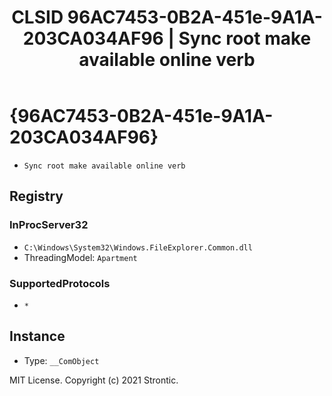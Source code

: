﻿---
title: "CLSID 96AC7453-0B2A-451e-9A1A-203CA034AF96 | Sync root make available online verb"
excerpt: What is COM-Object CLSID 96AC7453-0B2A-451e-9A1A-203CA034AF96?
---

# {96AC7453-0B2A-451e-9A1A-203CA034AF96}

* `Sync root make available online verb`

## Registry


### InProcServer32

* `C:\Windows\System32\Windows.FileExplorer.Common.dll`
* ThreadingModel: `Apartment`

### SupportedProtocols

* `*`

## Instance

* Type: `__ComObject`

MIT License. Copyright (c) 2021 Strontic.


